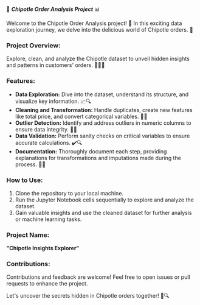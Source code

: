 
🌮 ***Chipotle Order Analysis Project*** 📊

Welcome to the Chipotle Order Analysis project! 🚀 In this exciting data exploration journey, we delve into the delicious world of Chipotle orders. 🌯

### Project Overview:
Explore, clean, and analyze the Chipotle dataset to unveil hidden insights and patterns in customers' orders. 🕵️‍♂️💡

### Features:
- **Data Exploration:** Dive into the dataset, understand its structure, and visualize key information. 📈🔍
- **Cleaning and Transformation:** Handle duplicates, create new features like total price, and convert categorical variables. 🧹🔄
- **Outlier Detection:** Identify and address outliers in numeric columns to ensure data integrity. 🚫👀
- **Data Validation:** Perform sanity checks on critical variables to ensure accurate calculations. ✔️🔍
- **Documentation:** Thoroughly document each step, providing explanations for transformations and imputations made during the process. 📝📘

### How to Use:
1. Clone the repository to your local machine.
2. Run the Jupyter Notebook cells sequentially to explore and analyze the dataset.
3. Gain valuable insights and use the cleaned dataset for further analysis or machine learning tasks.

### Project Name: 
**"Chipotle Insights Explorer"**

### Contributions:
Contributions and feedback are welcome! Feel free to open issues or pull requests to enhance the project.

Let's uncover the secrets hidden in Chipotle orders together! 🌮🔍
